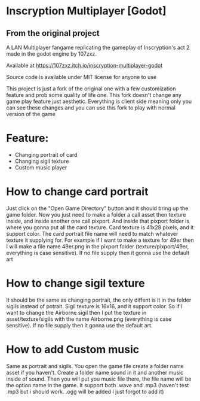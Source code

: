 # Inscryption Multiplayer [Godot]

## From the original project 
A LAN Multiplayer fangame replicating the gameplay of Inscryption's act 2 made in the godot engine by 107zxz.

Available at https://107zxz.itch.io/inscryption-multiplayer-godot

Source code is available under MIT license for anyone to use

This project is just a fork of the original one with a few customization feature and prob some quality of life one. This fork doesn't change any game play feature just aesthetic. Everything is client side meaning only you can see these changes and you can use this fork to play with normal version of the game

# Feature:

- Changing portrait of card
- Changing sigil texture
- Custom music player

# How to change card portrait
Just click on the "Open Game Directory" button and it should bring up the game folder. Now you just need to make a folder a call asset then texture inside, and inside another one call pixport. And inside that pixport folder is where you gonna put all the card texture. Card texture is 41x28 pixels, and it support color. The card portrait file name will need to match whatever texture it supplying for. For example if I want to make a texture for 49er then I will make a file name 49er.png in the pixport folder (texture/pixport/49er, everything is case sensitive). If no file supply then it gonna use the default art

# How to change sigil texture
It should be the same as changing portrait, the only diffent is it in the folder sigils instead of potrait. Sigil texture is 16x16, and it support color. So if I want to change the Airborne sigil then I put the texture in asset/texture/sigils with the name Airborne.png (everything is case sensitive). If no file supply then it gonna use the default art.

# How to add Custom music
Same as portrait and sigils. You open the game file create a folder name asset if you haven't. Create a folder name sound in it and another music inside of sound. Then you will put you music file there, the file name will be the option name in the game. It support both .wave and .mp3 (haven't test .mp3 but i should work. .ogg will be added I just forgot to add it)
